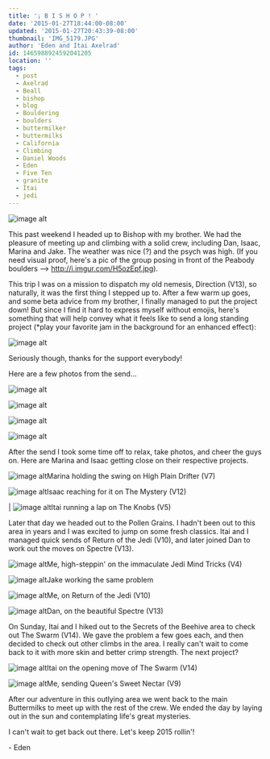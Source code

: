 ```yaml
---
title: '¡ B I S H O P ! '
date: '2015-01-27T18:44:00-08:00'
updated: '2015-01-27T20:43:39-08:00'
thumbnail: 'IMG_5179.JPG'
author: 'Eden and Itai Axelrad'
id: 1465988924592041205
location: ''
tags:
  - post
  - Axelrad
  - Beall
  - bishop
  - blog
  - Bouldering
  - boulders
  - buttermilker
  - buttermilks
  - California
  - Climbing
  - Daniel Woods
  - Eden
  - Five Ten
  - granite
  - Itai
  - jedi
---
```


![image alt](/images/IMG_5179.JPG)

This past weekend I headed up to Bishop with my brother. We had the pleasure of meeting up and climbing with a solid crew, including Dan, Isaac, Marina and Jake. The weather was nice (?) and the psych was high. (If you need visual proof, here's a pic of the group posing in front of the Peabody boulders --> <http://i.imgur.com/H5ozEpf.jpg>). 

This trip I was on a mission to dispatch my old nemesis, Direction (V13), so naturally, it was the first thing I stepped up to. After a few warm up goes, and some beta advice from my brother, I finally managed to put the project down! But since I find it hard to express myself without emojis, here's something that will help convey what it feels like to send a long standing project (*play your favorite jam in the background for an enhanced effect): 

![image alt](/images/tVHN1.gif)

Seriously though, thanks for the support everybody!

Here are a few photos from the send...

![image alt](/images/IMG_5165.JPG)

![image alt](/images/IMG_5166.JPG)

![image alt](/images/IMG_5167.JPG)

![image alt](/images/IMG_5168.JPG)

After the send I took some time off to relax, take photos, and cheer the guys on. Here are Marina and Isaac getting close on their respective projects. 

![image alt](/images/IMG_1296.jpg)Marina holding the swing on High Plain Drifter (V7)

![image alt](/images/IMG_5163.JPG)Isaac reaching for it on The Mystery (V12)

| ![image alt](/images/IMG_5174.jpg)Itai running a lap on The Knobs (V5)

Later that day we headed out to the Pollen Grains. I hadn't been out to this area in years and I was excited to jump on some fresh classics. Itai and I managed quick sends of Return of the Jedi (V10), and later joined Dan to work out the moves on Spectre (V13). 

![image alt](/images/IMG_1317.jpg)Me, high-steppin' on the immaculate Jedi Mind Tricks (V4)

![image alt](/images/IMG_1340.jpg)Jake working the same problem

![image alt](/images/IMG_1347.jpg)Me, on Return of the Jedi (V10)

![image alt](/images/IMG_1358.jpg)Dan, on the beautiful Spectre (V13)

On Sunday, Itai and I hiked out to the Secrets of the Beehive area to check out The Swarm (V14). We gave the problem a few goes each, and then decided to check out other climbs in the area. I really can't wait to come back to it with more skin and better crimp strength. The next project? 

![image alt](/images/IMG_5196.JPG)Itai on the opening move of The Swarm (V14)

![image alt](/images/IMG_1393.jpg)Me, sending Queen's Sweet Nectar (V9)

After our adventure in this outlying area we went back to the main Buttermilks to meet up with the rest of the crew. We ended the day by laying out in the sun and contemplating life's great mysteries. 

I can't wait to get back out there. Let's keep 2015 rollin'! 

\- Eden
